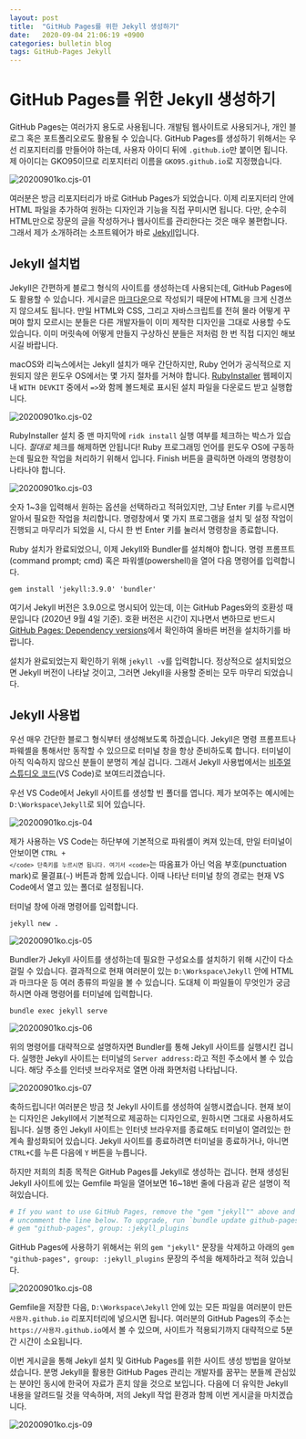 ```yaml
---
layout: post
title:  "GitHub Pages를 위한 Jekyll 생성하기"
date:   2020-09-04 21:06:19 +0900
categories: bulletin blog
tags: GitHub-Pages Jekyll
---
```

# GitHub Pages를 위한 Jekyll 생성하기
GitHub Pages는 여러가지 용도로 사용됩니다. 개발팀 웹사이트로 사용되거나, 개인 블로그 혹은 포트폴리오로도 활용될 수 있습니다. GitHub Pages를 생성하기 위해서는 우선 리포지터리를 만들어야 하는데, 사용자 아이디 뒤에 `.github.io`만 붙이면 됩니다. 제 아이디는 GKO95이므로 리포지터리 이름을 `GKO95.github.io`로 지정했습니다.

![20200901ko.cjs-01](/assets/images/post/2020-09-01-ko.creating-jekyll-site/20200901ko.cjs-01.png)

여러분은 방금 리포지터리가 바로 GitHub Pages가 되었습니다. 이제 리포지터리 안에 HTML 파일을 추가하여 원하는 디자인과 기능을 직접 꾸미시면 됩니다. 다만, 순수히 HTML만으로 장문의 글을 작성하거나 웹사이트를 관리한다는 것은 매우 불편합니다. 그래서 제가 소개하려는 소프트웨어가 바로 [Jekyll][jekyll-site]입니다.

## Jekyll 설치법

Jekyll은 간편하게 블로그 형식의 사이트를 생성하는데 사용되는데, GitHub Pages에도 활용할 수 있습니다. 게시글은 [마크다운][ko.wikipedia-markdown]으로 작성되기 때문에 HTML을 크게 신경쓰지 않으셔도 됩니다. 만일 HTML와 CSS, 그리고 자바스크립트를 전혀 몰라 어떻게 꾸며야 할지 모르시는 분들은 다른 개발자들이 이미 제작한 디자인을 그대로 사용할 수도 있습니다. 이미 머릿속에 어떻게 만들지 구상하신 분들은 저처럼 한 번 직접 디지인 해보시길 바랍니다.

macOS와 리눅스에서는 Jekyll 설치가 매우 간단하지만, Ruby 언어가 공식적으로 지원되지 않은 윈도우 OS에서는 몇 가지 절차를 거쳐야 합니다. [RubyInstaller][ruby-installer] 웹페이지 내 `WITH DEVKIT` 중에서 `=>`와 함께 볼드체로 표시된 설치 파일을 다운로드 받고 실행합니다.

![20200901ko.cjs-02](/assets/images/post/2020-09-01-ko.creating-jekyll-site/20200901ko.cjs-02.png)

RubyInstaller 설치 중 맨 마지막에 `ridk install` 실행 여부를 체크하는 박스가 있습니다. *절대로* 체크를 해제하면 안됩니다! Ruby 프로그래밍 언어를 윈도우 OS에 구동하는데 필요한 작업을 처리하기 위해서 입니다. Finish 버튼을 클릭하면 아래의 명령창이 나타나야 합니다.

![20200901ko.cjs-03](/assets/images/post/2020-09-01-ko.creating-jekyll-site/20200901ko.cjs-03.png)

숫자 1~3을 입력해서 원하는 옵션을 선택하라고 적혀있지만, 그냥 Enter 키를 누르시면 알아서 필요한 작업을 처리합니다. 명령창에서 몇 가지 프로그램을 설치 및 설정 작업이 진행되고 마무리가 되었을 시, 다시 한 번 Enter 키를 눌러서 명령창을 종료합니다.

Ruby 설치가 완료되었으니, 이제 Jekyll와 Bundler를 설치해야 합니다. 명령 프롬프트(command prompt; cmd) 혹은 파워셸(powershell)을 열어 다음 명령어를 입력합니다.

```
gem install 'jekyll:3.9.0' 'bundler'
```

여기서 Jekyll 버전은 3.9.0으로 명시되어 있는데, 이는 GitHub Pages와의 호환성 때문입니다 (2020년 9월 4일 기준). 호환 버전은 시간이 지나면서 변하므로 반드시 [GitHub Pages: Dependency versions][dependency-ver]에서 확인하여 올바른 버전을 설치하기를 바랍니다.

설치가 완료되었는지 확인하기 위해 `jekyll -v`를 입력합니다. 정상적으로 설치되었으면 Jekyll 버전이 나타날 것이고, 그러면 Jekyll을 사용할 준비는 모두 마무리 되었습니다.

## Jekyll 사용법
우선 매우 간단한 블로그 형식부터 생성해보도록 하겠습니다. Jekyll은 명령 프롬프트나 파웨셸을 통해서만 동작할 수 있으므로 터미널 창을 항상 준비하도록 합니다. 터미널이 아직 익숙하지 않으신 분들이 분명히 계실 겁니다. 그래서 Jekyll 사용법에서는 [비주얼 스튜디오 코드][vscode-download](VS Code)로 보여드리겠습니다.

우선 VS Code에서 Jekyll 사이트를 생성할 빈 폴더를 엽니다. 제가 보여주는 예시에는 `D:\Workspace\Jekyll`로 되어 있습니다. 

![20200901ko.cjs-04](/assets/images/post/2020-09-01-ko.creating-jekyll-site/20200901ko.cjs-04.png)

제가 사용하는 VS Code는 하단부에 기본적으로 파워셸이 켜져 있는데, 만일 터미널이 안보이면 <code>CTRL + `</code> 단축키를 누르시면 됩니다. 여기서 <code>`</code>는 따옴표가 아닌 억음 부호(punctuation mark)로 물결표(`~`) 버튼과 함께 있습니다. 이때 나타난 터미널 창의 경로는 현재 VS Code에서 열고 있는 폴더로 설정됩니다.

터미널 창에 아래 명령어를 입력합니다.

```
jekyll new .
```

![20200901ko.cjs-05](/assets/images/post/2020-09-01-ko.creating-jekyll-site/20200901ko.cjs-05.png)

Bundler가 Jekyll 사이트를 생성하는데 필요한 구성요소를 설치하기 위해 시간이 다소 걸릴 수 있습니다. 결과적으로 현재 여러분이 있는 `D:\Workspace\Jekyll` 안에 HTML과 마크다운 등 여러 종류의 파일을 볼 수 있습니다. 도대체 이 파일들이 무엇인가 궁금하시면 아래 명령어를 터미널에 입력합니다.

```
bundle exec jekyll serve 
```

![20200901ko.cjs-06](/assets/images/post/2020-09-01-ko.creating-jekyll-site/20200901ko.cjs-06.png)

위의 명령어를 대략적으로 설명하자면 Bundler를 통해 Jekyll 사이트를 실행시킨 겁니다. 실행한 Jekyll 사이트는 터미널의 `Server address:`라고 적힌 주소에서 볼 수 있습니다. 해당 주소를 인터넷 브라우저로 열면 아래 화면처럼 나타납니다.

![20200901ko.cjs-07](/assets/images/post/2020-09-01-ko.creating-jekyll-site/20200901ko.cjs-07.png)

축하드립니다! 여러분은 방금 첫 Jekyll 사이트를 생성하여 실행시켰습니다. 현재 보이는 디자인은 Jekyll에서 기본적으로 제공하는 디자인으로, 원하시면 그대로 사용하셔도 됩니다. 실행 중인 Jekyll 사이트는 인터넷 브라우저를 종료해도 터미널이 열려있는 한 계속 활성화되어 있습니다. Jekyll 사이트를 종료하려면 터미널을 종료하거나, 아니면 `CTRL+C`를 누른 다음에 `Y` 버튼을 누릅니다.

하지만 저희의 최종 목적은 GitHub Pages를 Jekyll로 생성하는 겁니다. 현재 생성된 Jekyll 사이트에 있는 Gemfile 파일을 열어보면 16~18번 줄에 다음과 같은 설명이 적혀있습니다.

```ruby
# If you want to use GitHub Pages, remove the "gem "jekyll"" above and
# uncomment the line below. To upgrade, run `bundle update github-pages`.
# gem "github-pages", group: :jekyll_plugins
```

GitHub Pages에 사용하기 위해서는 위의 `gem "jekyll"` 문장을 삭제하고 아래의 `gem "github-pages", group: :jekyll_plugins` 문장의 주석을 해제하라고 적혀 있습니다.

![20200901ko.cjs-08](/assets/images/post/2020-09-01-ko.creating-jekyll-site/20200901ko.cjs-08.png)

Gemfile을 저장한 다음, `D:\Workspace\Jekyll` 안에 있는 모든 파일을 여러분이 만든 `사용자.github.io` 리포지터리에 넣으시면 됩니다. 여러분의 GitHub Pages의 주소는 `https://사용자.github.io`에서 볼 수 있으며, 사이트가 적용되기까지 대략적으로 5분간 시간이 소요됩니다. 

이번 게시글을 통해 Jekyll 설치 및 GitHub Pages를 위한 사이트 생성 방법을 알아보셨습니다. 분명 Jekyll을 활용한 GitHub Pages 관리는 개발자를 꿈꾸는 분들께 관심있는 분야인 동시에 한국어 자료가 흔치 않을 것으로 보입니다. 다음에 더 유익한 Jekyll 내용을 알려드릴 것을 약속하며, 저의 Jekyll 작업 환경과 함께 이번 게시글을 마치겠습니다.

![20200901ko.cjs-09](/assets/images/post/2020-09-01-ko.creating-jekyll-site/20200901ko.cjs-09.png)

[jekyll-site]: https://jekyllrb.com/
[ruby-installer]: https://rubyinstaller.org/downloads/
[ko.wikipedia-markdown]: https://ko.wikipedia.org/wiki/%EB%A7%88%ED%81%AC%EB%8B%A4%EC%9A%B4
[vscode-download]: https://code.visualstudio.com/download
[dependency-ver]: https://pages.github.com/versions/